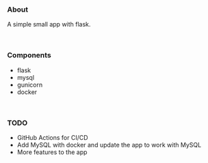 ### About
A simple small app with flask.

<br>

### Components
* flask
* mysql
* gunicorn
* docker

<br>

### TODO
* GitHub Actions for CI/CD
* Add MySQL with docker and update the app to work with MySQL
* More features to the app
